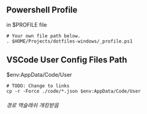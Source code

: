 ## Powershell Profile

in $PROFILE file

```pwsh
# Your own file path below.
. $HOME/Projects/dotfiles-windows/_profile.ps1
```

## VSCode User Config Files Path

$env:AppData/Code/User

```pwsh
# TODO: Change to links
cp -r -Force ./code/*.json $env:AppData/Code/User
```

###### 경로 역슬래쉬 개킹받음